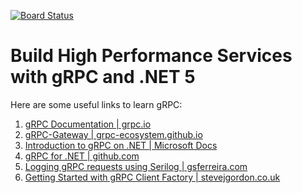 [![Board Status](https://dev.azure.com/farahmandian/9371c3d5-953b-41d6-afc0-c53bbc97b07c/cccdf59c-2ee4-405d-8b26-1254d457e931/_apis/work/boardbadge/bb486d4b-b85c-4c33-a8b6-8deb4c6b7a56)](https://dev.azure.com/farahmandian/9371c3d5-953b-41d6-afc0-c53bbc97b07c/_boards/board/t/cccdf59c-2ee4-405d-8b26-1254d457e931/Backlog%20items/)

# Build High Performance Services with gRPC and .NET 5

Here are some useful links to learn gRPC:

 1. [gRPC Documentation | grpc.io](https://grpc.io/docs/) 
 2. [gRPC-Gateway | grpc-ecosystem.github.io](https://grpc-ecosystem.github.io/grpc-gateway/)
 3. [Introduction to gRPC on .NET | Microsoft Docs](https://docs.microsoft.com/en-us/aspnet/core/grpc/?view=aspnetcore-5.0) 
 4. [gRPC for .NET | github.com](https://github.com/grpc/grpc-dotnet) 
 5. [Logging gRPC requests using Serilog | gsferreira.com](https://gsferreira.com/archive/2019/04/logging-grpc-requests-using-serilog/)
 6. [Getting Started with gRPC Client Factory | stevejgordon.co.uk](https://www.stevejgordon.co.uk/getting-started-with-grpc-client-factory-in-asp-net-core)
